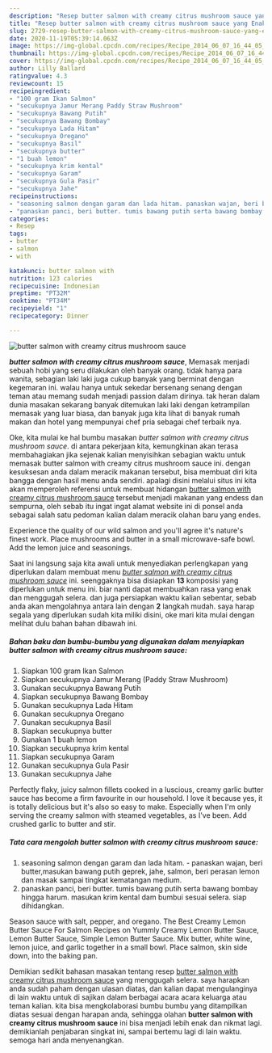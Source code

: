 ```yaml
---
description: "Resep butter salmon with creamy citrus mushroom sauce yang Enak"
title: "Resep butter salmon with creamy citrus mushroom sauce yang Enak"
slug: 2729-resep-butter-salmon-with-creamy-citrus-mushroom-sauce-yang-enak
date: 2020-11-19T05:39:14.063Z
image: https://img-global.cpcdn.com/recipes/Recipe_2014_06_07_16_44_05_674_8e8658/751x532cq70/butter-salmon-with-creamy-citrus-mushroom-sauce-foto-resep-utama.jpg
thumbnail: https://img-global.cpcdn.com/recipes/Recipe_2014_06_07_16_44_05_674_8e8658/751x532cq70/butter-salmon-with-creamy-citrus-mushroom-sauce-foto-resep-utama.jpg
cover: https://img-global.cpcdn.com/recipes/Recipe_2014_06_07_16_44_05_674_8e8658/751x532cq70/butter-salmon-with-creamy-citrus-mushroom-sauce-foto-resep-utama.jpg
author: Lilly Ballard
ratingvalue: 4.3
reviewcount: 15
recipeingredient:
- "100 gram Ikan Salmon"
- "secukupnya Jamur Merang Paddy Straw Mushroom"
- "secukupnya Bawang Putih"
- "secukupnya Bawang Bombay"
- "secukupnya Lada Hitam"
- "secukupnya Oregano"
- "secukupnya Basil"
- "secukupnya butter"
- "1 buah lemon"
- "secukupnya krim kental"
- "secukupnya Garam"
- "secukupnya Gula Pasir"
- "secukupnya Jahe"
recipeinstructions:
- "seasoning salmon dengan garam dan lada hitam. panaskan wajan, beri butter,masukan bawang putih geprek, jahe, salmon, beri perasan lemon dan masak sampai tingkat kematangan medium."
- "panaskan panci, beri butter. tumis bawang putih serta bawang bombay hingga harum. masukan krim kental dam bumbui sesuai selera. siap dihidangkan."
categories:
- Resep
tags:
- butter
- salmon
- with

katakunci: butter salmon with 
nutrition: 123 calories
recipecuisine: Indonesian
preptime: "PT32M"
cooktime: "PT34M"
recipeyield: "1"
recipecategory: Dinner

---
```



![butter salmon with creamy citrus mushroom sauce](https://img-global.cpcdn.com/recipes/Recipe_2014_06_07_16_44_05_674_8e8658/751x532cq70/butter-salmon-with-creamy-citrus-mushroom-sauce-foto-resep-utama.jpg)

<b><i>butter salmon with creamy citrus mushroom sauce</i></b>, Memasak menjadi sebuah hobi yang seru dilakukan oleh banyak orang. tidak hanya para wanita, sebagian laki laki juga cukup banyak yang berminat dengan kegemaran ini. walau hanya untuk sekedar bersenang senang dengan teman atau memang sudah menjadi passion dalam dirinya. tak heran dalam dunia masakan sekarang banyak ditemukan laki laki dengan ketrampilan memasak yang luar biasa, dan banyak juga kita lihat di banyak rumah makan dan hotel yang mempunyai chef pria sebagai chef terbaik nya.

Oke, kita mulai ke hal bumbu masakan <i>butter salmon with creamy citrus mushroom sauce</i>. di antara pekerjaan kita, kemungkinan akan terasa membahagiakan jika sejenak kalian menyisihkan sebagian waktu untuk memasak butter salmon with creamy citrus mushroom sauce ini. dengan kesuksesan anda dalam meracik makanan tersebut, bisa membuat diri kita bangga dengan hasil menu anda sendiri. apalagi disini melalui situs ini kita akan memperoleh referensi untuk membuat hidangan <u>butter salmon with creamy citrus mushroom sauce</u> tersebut menjadi makanan yang endess dan sempurna, oleh sebab itu ingat ingat alamat website ini di ponsel anda sebagai salah satu pedoman kalian dalam meracik olahan baru yang endes.

Experience the quality of our wild salmon and you&#39;ll agree it&#39;s nature&#39;s finest work. Place mushrooms and butter in a small microwave-safe bowl. Add the lemon juice and seasonings.


Saat ini langsung saja kita awali untuk menyediakan perlengkapan yang diperlukan dalam membuat menu <u><i>butter salmon with creamy citrus mushroom sauce</i></u> ini. seenggaknya bisa disiapkan <b>13</b> komposisi yang diperlukan untuk menu ini. biar nanti dapat membuahkan rasa yang enak dan menggugah selera. dan juga persiapkan waktu kalian sebentar, sebab anda akan mengolahnya antara lain dengan <b>2</b> langkah mudah. saya harap segala yang diperlukan sudah kita miliki disini, oke mari kita mulai dengan melihat dulu bahan bahan dibawah ini.

<!--inarticleads1-->

##### Bahan baku dan bumbu-bumbu yang digunakan dalam menyiapkan butter salmon with creamy citrus mushroom sauce:

1. Siapkan 100 gram Ikan Salmon
1. Siapkan secukupnya Jamur Merang (Paddy Straw Mushroom)
1. Gunakan secukupnya Bawang Putih
1. Siapkan secukupnya Bawang Bombay
1. Gunakan secukupnya Lada Hitam
1. Gunakan secukupnya Oregano
1. Gunakan secukupnya Basil
1. Siapkan secukupnya butter
1. Gunakan 1 buah lemon
1. Siapkan secukupnya krim kental
1. Siapkan secukupnya Garam
1. Gunakan secukupnya Gula Pasir
1. Gunakan secukupnya Jahe


Perfectly flaky, juicy salmon fillets cooked in a luscious, creamy garlic butter sauce has become a firm favourite in our household. I love it because yes, it is totally delicious but it&#39;s also so easy to make. Especially when I&#39;m only serving the creamy salmon with steamed vegetables, as I&#39;ve been. Add crushed garlic to butter and stir. 

<!--inarticleads2-->

##### Tata cara mengolah butter salmon with creamy citrus mushroom sauce:

1. seasoning salmon dengan garam dan lada hitam. - panaskan wajan, beri butter,masukan bawang putih geprek, jahe, salmon, beri perasan lemon dan masak sampai tingkat kematangan medium.
1. panaskan panci, beri butter. tumis bawang putih serta bawang bombay hingga harum. masukan krim kental dam bumbui sesuai selera. siap dihidangkan.


Season sauce with salt, pepper, and oregano. The Best Creamy Lemon Butter Sauce For Salmon Recipes on Yummly Creamy Lemon Butter Sauce, Lemon Butter Sauce, Simple Lemon Butter Sauce. Mix butter, white wine, lemon juice, and garlic together in a small bowl. Place salmon, skin side down, into the baking pan. 

Demikian sedikit bahasan masakan tentang resep <u>butter salmon with creamy citrus mushroom sauce</u> yang menggugah selera. saya harapkan anda sudah paham dengan ulasan diatas, dan kalian dapat mengulanginya di lain waktu untuk di sajikan dalam berbagai acara acara keluarga atau teman kalian. kita bisa mengkolaborasi bumbu bumbu yang ditampilkan diatas sesuai dengan harapan anda, sehingga olahan <b>butter salmon with creamy citrus mushroom sauce</b> ini bisa menjadi lebih enak dan nikmat lagi. demikianlah penjabaran singkat ini, sampai bertemu lagi di lain waktu. semoga hari anda menyenangkan.
